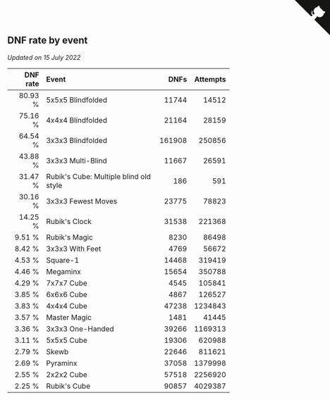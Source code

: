 ## DNF rate by event

*Updated on 15 July 2022*

| DNF rate | Event | DNFs | Attempts |
| ---: | :--- | ---: | ---: |
| 80.93 % | 5x5x5 Blindfolded | 11744 | 14512 |
| 75.16 % | 4x4x4 Blindfolded | 21164 | 28159 |
| 64.54 % | 3x3x3 Blindfolded | 161908 | 250856 |
| 43.88 % | 3x3x3 Multi-Blind | 11667 | 26591 |
| 31.47 % | Rubik's Cube: Multiple blind old style | 186 | 591 |
| 30.16 % | 3x3x3 Fewest Moves | 23775 | 78823 |
| 14.25 % | Rubik's Clock | 31538 | 221368 |
| 9.51 % | Rubik's Magic | 8230 | 86498 |
| 8.42 % | 3x3x3 With Feet | 4769 | 56672 |
| 4.53 % | Square-1 | 14468 | 319419 |
| 4.46 % | Megaminx | 15654 | 350788 |
| 4.29 % | 7x7x7 Cube | 4545 | 105841 |
| 3.85 % | 6x6x6 Cube | 4867 | 126527 |
| 3.83 % | 4x4x4 Cube | 47238 | 1234843 |
| 3.57 % | Master Magic | 1481 | 41445 |
| 3.36 % | 3x3x3 One-Handed | 39266 | 1169313 |
| 3.11 % | 5x5x5 Cube | 19306 | 620988 |
| 2.79 % | Skewb | 22646 | 811621 |
| 2.69 % | Pyraminx | 37058 | 1379998 |
| 2.55 % | 2x2x2 Cube | 57518 | 2256920 |
| 2.25 % | Rubik's Cube | 90857 | 4029387 |


<a href="https://github.com/jonatanklosko/wca_statistics" class="github-corner" aria-label="View source on Github"><svg width="80" height="80" viewBox="0 0 250 250" style="fill:#151513; color:#fff; position: absolute; top: 0; border: 0; right: 0;" aria-hidden="true"><path d="M0,0 L115,115 L130,115 L142,142 L250,250 L250,0 Z"></path><path d="M128.3,109.0 C113.8,99.7 119.0,89.6 119.0,89.6 C122.0,82.7 120.5,78.6 120.5,78.6 C119.2,72.0 123.4,76.3 123.4,76.3 C127.3,80.9 125.5,87.3 125.5,87.3 C122.9,97.6 130.6,101.9 134.4,103.2" fill="currentColor" style="transform-origin: 130px 106px;" class="octo-arm"></path><path d="M115.0,115.0 C114.9,115.1 118.7,116.5 119.8,115.4 L133.7,101.6 C136.9,99.2 139.9,98.4 142.2,98.6 C133.8,88.0 127.5,74.4 143.8,58.0 C148.5,53.4 154.0,51.2 159.7,51.0 C160.3,49.4 163.2,43.6 171.4,40.1 C171.4,40.1 176.1,42.5 178.8,56.2 C183.1,58.6 187.2,61.8 190.9,65.4 C194.5,69.0 197.7,73.2 200.1,77.6 C213.8,80.2 216.3,84.9 216.3,84.9 C212.7,93.1 206.9,96.0 205.4,96.6 C205.1,102.4 203.0,107.8 198.3,112.5 C181.9,128.9 168.3,122.5 157.7,114.1 C157.9,116.9 156.7,120.9 152.7,124.9 L141.0,136.5 C139.8,137.7 141.6,141.9 141.8,141.8 Z" fill="currentColor" class="octo-body"></path></svg></a><style>.github-corner:hover .octo-arm{animation:octocat-wave 560ms ease-in-out}@keyframes octocat-wave{0%,100%{transform:rotate(0)}20%,60%{transform:rotate(-25deg)}40%,80%{transform:rotate(10deg)}}@media (max-width:500px){.github-corner:hover .octo-arm{animation:none}.github-corner .octo-arm{animation:octocat-wave 560ms ease-in-out}}</style>

